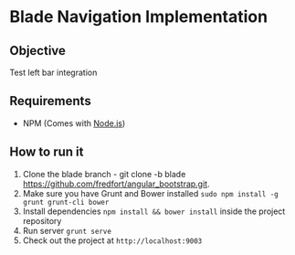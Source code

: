 # Blade Navigation Implementation


Objective
-------

Test left bar integration


## Requirements

- NPM (Comes with [Node.js](http://nodejs.org/))

## How to run it
1. Clone the blade branch  - git clone -b blade https://github.com/fredfort/angular_bootstrap.git.
2. Make sure you have Grunt and Bower installed `sudo npm install -g grunt grunt-cli bower`
3. Install dependencies `npm install && bower install` inside the project repository
4. Run server `grunt serve`
5. Check out the project at `http://localhost:9003`
